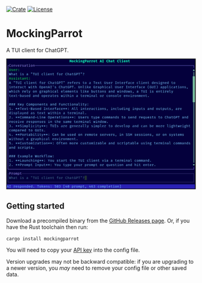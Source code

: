 [![Crate](https://img.shields.io/badge/crates.io-v0.1.0-cc5500?style=for-the-badge)](https://crates.io/crates/mockingparrot)
[![License](https://img.shields.io/badge/Unlicense-blue?style=for-the-badge&logo=unlicense&logoColor=white)](https://unlicense.org)

# MockingParrot
A TUI client for ChatGPT.

![Preview](preview.png)

## Getting started
Download a precompiled binary from the [GitHub Releases page](https://github.com/ArielHorwitz/mockingparrot/releases). Or, if you have the Rust toolchain then run:
```
cargo install mockingparrot
```

You will need to copy your [API key](https://platform.openai.com/api-keys) into the config file.

Version upgrades may not be backward compatible: if you are upgrading to a newer version, you _may_ need to remove your config file or other saved data.
